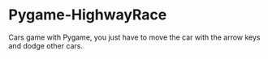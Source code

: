 # Pygame-HighwayRace

Cars game with Pygame, you just have to move the car with the arrow keys and dodge other cars.
